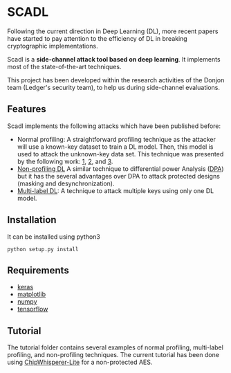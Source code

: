 # SCADL

Following the current direction in Deep Learning (DL), more
recent papers have started to pay attention to the efficiency of DL in
breaking cryptographic implementations.

Scadl is a **side-channel attack tool based on deep learning**. It implements most of the state-of-the-art techniques. 

This project has been developed within the research activities of the   Donjon team (Ledger's security team), to help us during side-channel evaluations.
## Features

Scadl implements the following attacks which have been published before:
 - Normal profiling: A straightforward profiling technique as the attacker will use a known-key dataset to train a DL model. Then, this model is used to attack the unknown-key data set. This technique was presented by the following work: [1](https://eprint.iacr.org/2016/921), [2](https://eprint.iacr.org/2018/053), and [3](https://eprint.iacr.org/2019/578).
 - [Non-profiling DL](https://tches.iacr.org/index.php/TCHES/article/view/7387:) A similar technique to differential power Analysis ([DPA](https://paulkocher.com/doc/DifferentialPowerAnalysis.pdf)) but it has the several advantages over DPA to attack protected designs (masking and desynchronization).
 - [Multi-label DL](https://eprint.iacr.org/2020/436): A technique to attack multiple keys using only one DL model.    

## Installation
It can be installed using python3

    python setup.py install

## Requirements
- [keras](https://keras.io/)
- [matplotlib](https://matplotlib.org/)
- [numpy](https://numpy.org/)
- [tensorflow](https://www.tensorflow.org/)

## Tutorial
The tutorial folder contains several examples of normal profiling, multi-label profiling, and non-profiling techniques. The current tutorial has been done using [ChipWhisperer-Lite](https://rtfm.newae.com/Targets/CW303%20Arm/) for a non-protected AES.
